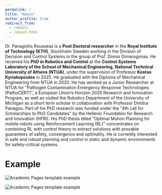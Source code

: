 ```yaml
---
permalink: /
title: "About"
author_profile: true
redirect_from: 
  - /about/
  - /about.html
---
```

Dr. Panagiotis Rousseas is a **Post Doctoral researcher** in the **Royal Institute of Technology (KTH)**, Stockholm Sweden working in the Division of Decision and Control Systems in the group of Prof. Dimos Dimarogonas. He received his **PhD in Robotics and Control** at the **Control Systems Laboratory of the School of Mechanical Engineering, National Technical University of Athens (NTUA)**, under the supervision of Professor **Kostas Kyriakopoulos** in 2025. He graduated with the Diploma of Mechanical Engineering from NTUA in 2020. He has worked as a Junior Researcher at NTUA for "Pathogen Contamination Emergency Response Technologies (PathoCERT)", a European Union’s Horizon 2020 Research and Innovation Program, as well as visited the Robotics Department of the University of Michigan as a short term scholar in collaboration with Professor Dimitra Panagou. Part of his PhD research was funded under the "4th call for Scholarships to PhD Candidates" by the Hellenic Foundation for Research and Innovation (HFRI). His PhD thesis titled "Optimal Motion Planning for mobile robots using Reinforcement Learning (RL)" concentrates on combining RL with control theory to extract solutions with provable guarantees of safety, convergence and optimality. He is currently  interested in safe and robust planning and control in static and dynamic environments for safety-critical systems.

Example
======
![Academic Pages template example](/images/con_of_dis.gif)

![Academic Pages template example](/images/dis_of_cons.gif)




